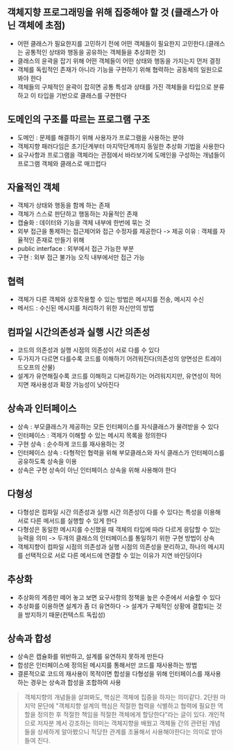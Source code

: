 ## 객체지향 프로그래밍을 위해 집중해야 할 것 (클래스가 아닌 객체에 초점)
- 어떤 클래스가 필요한지를 고민하기 전에 어떤 객체들이 필요한지 고민한다.(클래스는 공통적인 상태와 행동을 공유하는 객체들을 추상화한 것)
- 클래스의 윤곽을 잡기 위해 어떤 객체들이 어떤 상태와 행동을 가지는지 먼저 결정
- 객체를 독립적인 존재가 아니라 기능을 구현하기 위해 협력하는 공동체의 일원으로 봐야 한다
- 객체들의 구체적인 윤곽이 잡히면 공통 특성과 상태를 가진 객체들을 타입으로 분류하고 이 타입을 기반으로 클래스를 구현한다

## 도메인의 구조를 따르는 프로그램 구조
- 도메인 : 문제를 해결하기 위해 사용자가 프로그램을 사용하는 분야
- 객체지향 패러다임은 초기단계부터 마지막단계까지 동일한 추상화 기법을 사용한다
- 요구사항과 프로그램을 객체라는 관점에서 바라보기에 도메인을 구성하는 개념들이 프로그램 객체와 클래스로 매끄럽다

## 자율적인 객체
- 객체가 상태와 행동을 함께 하는 존재
- 객체가 스스로 판단하고 행동하는 자율적인 존재
- 캡슐화 : 데이터와 기능을 객체 내부에 한번에 묶는 것
- 외부 접근을 통제하는 접근제어와 접근 수정자를 제공한다 -> 제공 이유 : 객체를 자율적인 존재로 만들기 위해
- public interface : 외부에서 접근 가능한 부분
- 구현 : 외부 접근 불가능 오직 내부에서만 접근 가능

## 협력
- 객체가 다른 객체와 상호작용할 수 있는 방법은 메시지를 전송, 메시지 수신
- 메서드 : 수신된 메시지를 처리하기 위한 자신만의 방법

## 컴파일 시간의존성과 실행 시간 의존성
- 코드의 의존성과 실행 시점의 의존성이 서로 다를 수 있다
- 두가지가 다르면 다를수록 코드를 이해하기 어려워진다(의존성의 양면성은 트레이드오프의 산물)
- 설계가 유연해질수록 코드를 이해하고 디버깅하기는 어려워지지만, 유연성이 적어지면 재사용성과 확장 가능성이 낮아진다

## 상속과 인터페이스
- 상속 : 부모클래스가 제공하는 모든 인터페이스를 자식클래스가 물려받을 수 있다
- 인터페이스 : 객제가 이해할 수 있는 메시지 목록을 정의한다
- 구현 상속 : 순수하게 코드를 재사용하는 것
- 인터페이스 상속 : 다형적인 협력을 위해 부모클래스와 자식 클래스가 인터페이스를 공유하도록 상속을 이용
- 상속은 구현 상속이 아닌 인터페이스 상속을 위해 사용해야 한다
## 다형성
- 다형성은 컴파일 시간 의존성과 실행 시간 의존성이 다를 수 있다는 특성을 이용해 서로 다른 메서드를 실행할 수 있게 한다
- 다형성은 동일한 메시지를 수신했을 때 객체의 타입에 따라 다르게 응답할 수 있는 능력을 의미 -> 두개의 클래스의 인터페이스를 통일하기 위한 구현 방법이 상속
- 객체지향이 컴파일 시점의 의존성과 실행 시점의 의존성을 분리하고, 하나의 메시지를 선택적으로 서로 다른 메서드에 연결할 수 있는 이유가 지연 바인딩이다

## 추상화
- 추상화의 계층만 떼어 놓고 보면 요구사항의 정책을 높은 수준에서 서술할 수 있다
- 추상화를 이용하면 설계가 좀 더 유연하다 -> 설계가 구체적인 상황에 결합되는 것을 방지하기 때문(컨텍스트 독립성)

## 상속과 합성
- 상속은 캡슐화를 위반하고, 설계를 유연하지 못하게 만든다
- 합성은 인터페이스에 정의된 메시지를 통해서만 코드를 재사용하는 방법
- 결론적으로 코드의 재사용이 목적이면 합성을 다형성을 위해 인터페이스를 재사용하는 경우는 상속과 합성을 조합하여 사용

> 객체지향의 개념들을 살펴봐도, 핵심은 객체에 집중을 하자는 의미같다. 2단원 마지막 문단에 "객체지향 설계의 핵심은 적절한 협력을 식별하고 협력에 필요한 역할을 정의한 후 적절한 책임을 적절한 객체에게 할당한다"라는 글이 있다. 개인적으로 저자분 께서 강조하는 의미는 객체지향을 배웠고 객체들 간의 관련된 개념들을 상세하게 알아봤으니 적당한 관계를 조율해서 사용해야한다는 의미로 받아들여 진다.